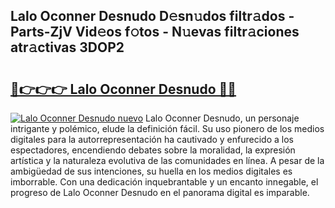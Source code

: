 ## Lalo Oconner Desnudo D𝚎sn𝚞dos filtr𝚊dos - Parts-ZjV Vid𝚎os f𝚘tos - N𝚞evas filtr𝚊ciones atr𝚊ctivas 3DOP2

# <h2><a href="http://mb2e3zd.tromn.icu/?c=Lalo+Oconner+Desnudo">🔗👉👉👉 Lalo Oconner Desnudo 🔗🔗</a></h2>

[![Lalo Oconner Desnudo nuevo](https://i.imgur.com/pEAQMta.gif)](http://mb2e3zd.tromn.icu/?c=Lalo+Oconner+Desnudo)
Lalo Oconner Desnudo, un personaje intrigante y polémico, elude la definición fácil. Su uso pionero de los medios digitales para la autorrepresentación ha cautivado y enfurecido a los espectadores, encendiendo debates sobre la moralidad, la expresión artística y la naturaleza evolutiva de las comunidades en línea. A pesar de la ambigüedad de sus intenciones, su huella en los medios digitales es imborrable. Con una dedicación inquebrantable y un encanto innegable, el progreso de Lalo Oconner Desnudo en el panorama digital es imparable.
